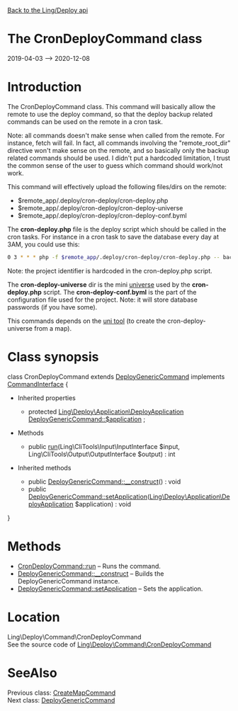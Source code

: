 [Back to the Ling/Deploy api](https://github.com/lingtalfi/Deploy/blob/master/doc/api/Ling/Deploy.md)



The CronDeployCommand class
================
2019-04-03 --> 2020-12-08






Introduction
============

The CronDeployCommand class.
This command will basically allow the remote to use the deploy command, so that
the deploy backup related commands can be used on the remote in a cron task.

Note: all commands doesn't make sense when called from the remote.
For instance, fetch will fail. In fact, all commands involving the "remote_root_dir" directive won't make sense on the remote,
and so basically only the backup related commands should be used.
I didn't put a hardcoded limitation, I trust the common sense of the user to guess which command should work/not work.



This command will effectively upload the following files/dirs on the remote:

- $remote_app/.deploy/cron-deploy/cron-deploy.php
- $remote_app/.deploy/cron-deploy/cron-deploy-universe
- $remote_app/.deploy/cron-deploy/cron-deploy-conf.byml


The **cron-deploy.php** file is the deploy script which should be called in the cron tasks.
For instance in a cron task to save the database every day at 3AM, you could use this:

```bash
0 3 * * * php -f $remote_app/.deploy/cron-deploy/cron-deploy.php -- backup-db >/dev/null 2>&1
```

Note: the project identifier is hardcoded in the cron-deploy.php script.



The **cron-deploy-universe** dir is the mini [universe](https://github.com/karayabin/universe-snapshot) used by the **cron-deploy.php** script.
The **cron-deploy-conf.byml** is the part of the configuration file used for the project.
Note: it will store database passwords (if you have some).



This commands depends on the [uni tool](https://github.com/lingtalfi/universe-naive-importer) (to create the cron-deploy-universe from a map).



Class synopsis
==============


class <span class="pl-k">CronDeployCommand</span> extends [DeployGenericCommand](https://github.com/lingtalfi/Deploy/blob/master/doc/api/Ling/Deploy/Command/DeployGenericCommand.md) implements [CommandInterface](https://github.com/lingtalfi/CliTools/blob/master/doc/api/Ling/CliTools/Command/CommandInterface.md) {

- Inherited properties
    - protected [Ling\Deploy\Application\DeployApplication](https://github.com/lingtalfi/Deploy/blob/master/doc/api/Ling/Deploy/Application/DeployApplication.md) [DeployGenericCommand::$application](#property-application) ;

- Methods
    - public [run](https://github.com/lingtalfi/Deploy/blob/master/doc/api/Ling/Deploy/Command/CronDeployCommand/run.md)(Ling\CliTools\Input\InputInterface $input, Ling\CliTools\Output\OutputInterface $output) : int

- Inherited methods
    - public [DeployGenericCommand::__construct](https://github.com/lingtalfi/Deploy/blob/master/doc/api/Ling/Deploy/Command/DeployGenericCommand/__construct.md)() : void
    - public [DeployGenericCommand::setApplication](https://github.com/lingtalfi/Deploy/blob/master/doc/api/Ling/Deploy/Command/DeployGenericCommand/setApplication.md)([Ling\Deploy\Application\DeployApplication](https://github.com/lingtalfi/Deploy/blob/master/doc/api/Ling/Deploy/Application/DeployApplication.md) $application) : void

}






Methods
==============

- [CronDeployCommand::run](https://github.com/lingtalfi/Deploy/blob/master/doc/api/Ling/Deploy/Command/CronDeployCommand/run.md) &ndash; Runs the command.
- [DeployGenericCommand::__construct](https://github.com/lingtalfi/Deploy/blob/master/doc/api/Ling/Deploy/Command/DeployGenericCommand/__construct.md) &ndash; Builds the DeployGenericCommand instance.
- [DeployGenericCommand::setApplication](https://github.com/lingtalfi/Deploy/blob/master/doc/api/Ling/Deploy/Command/DeployGenericCommand/setApplication.md) &ndash; Sets the application.





Location
=============
Ling\Deploy\Command\CronDeployCommand<br>
See the source code of [Ling\Deploy\Command\CronDeployCommand](https://github.com/lingtalfi/Deploy/blob/master/Command/CronDeployCommand.php)



SeeAlso
==============
Previous class: [CreateMapCommand](https://github.com/lingtalfi/Deploy/blob/master/doc/api/Ling/Deploy/Command/CreateMapCommand.md)<br>Next class: [DeployGenericCommand](https://github.com/lingtalfi/Deploy/blob/master/doc/api/Ling/Deploy/Command/DeployGenericCommand.md)<br>
